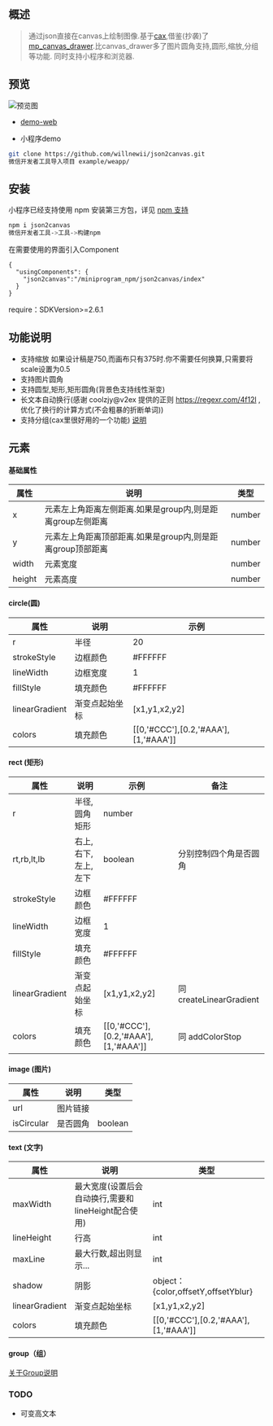 ## 概述

> 通过json直接在canvas上绘制图像.基于[cax](https://github.com/dntzhang/cax),借鉴(抄袭)了[mp_canvas_drawer](https://github.com/kuckboy1994/mp_canvas_drawer).比canvas_drawer多了图片圆角支持,圆形,缩放,分组等功能. 同时支持小程序和浏览器.

## 预览
![预览图](http://blog-res.mayday5.me/img/json2canvas_%E8%B0%83%E8%AF%95.jpg)

- [demo-web](http://blog.mayday5.me/json2canvas/example/web/index.html)

- 小程序demo
```bash
git clone https://github.com/willnewii/json2canvas.git
微信开发者工具导入项目 example/weapp/
```

## 安装
小程序已经支持使用 npm 安装第三方包，详见 [npm 支持](https://developers.weixin.qq.com/miniprogram/dev/devtools/npm.html?search-key=npm)
```bash
npm i json2canvas
微信开发者工具->工具->构建npm
```
在需要使用的界面引入Component
```
{
  "usingComponents": {
    "json2canvas":"/miniprogram_npm/json2canvas/index"
  }
}
```
require：SDKVersion>=2.6.1

## 功能说明
- 支持缩放 如果设计稿是750,而画布只有375时.你不需要任何换算,只需要将scale设置为0.5
- 支持图片圆角
- 支持圆型,矩形,矩形圆角(背景色支持线性渐变)
- 长文本自动换行(感谢 coolzjy@v2ex 提供的正则 https://regexr.com/4f12l ,优化了换行的计算方式(不会粗暴的折断单词))
- 支持分组(cax里很好用的一个功能)  [说明](https://github.com/dntzhang/cax/blob/master/README.CN.md)

## 元素

#### 基础属性
属性 | 说明 | 类型 |
---|---|---|
x|元素左上角距离左侧距离.如果是group内,则是距离group左侧距离|number|
y|元素左上角距离顶部距离.如果是group内,则是距离group顶部距离|number|
width|元素宽度|number|
height|元素高度|number|

#### circle(圆)
属性 | 说明 | 示例 
---|---|---|
r | 半径 | 20 | 
strokeStyle | 边框颜色 | #FFFFFF | 
lineWidth | 边框宽度 | 1 | 
fillStyle | 填充颜色 | #FFFFFF | 
linearGradient | 渐变点起始坐标 | [x1,y1,x2,y2] | 同createLinearGradient
colors | 填充颜色 | [[0,'#CCC'],[0.2,'#AAA'],[1,'#AAA']]| 同 addColorStop

#### rect (矩形)
属性 | 说明 | 示例 |备注
---|---|---|---
r | 半径,圆角矩形 | number | 
rt,rb,lt,lb| 右上,右下,左上,左下| boolean|分别控制四个角是否圆角
strokeStyle | 边框颜色 | #FFFFFF | 
lineWidth | 边框宽度 | 1 | 
fillStyle | 填充颜色 | #FFFFFF | 
linearGradient | 渐变点起始坐标 | [x1,y1,x2,y2] | 同createLinearGradient
colors | 填充颜色 | [[0,'#CCC'],[0.2,'#AAA'],[1,'#AAA']]| 同 addColorStop

#### image (图片)
属性 | 说明 | 类型 |
---|---|---|
url | 图片链接 |  | 
isCircular | 是否圆角 | boolean | 

#### text (文字)
属性 | 说明 | 类型 |
---|---|---|
maxWidth | 最大宽度(设置后会自动换行,需要和lineHeight配合使用) | int | 
lineHeight | 行高 | int | 
maxLine | 最大行数,超出则显示... | int | 
shadow | 阴影 | object：{color,offsetY,offsetYblur} | 
linearGradient | 渐变点起始坐标 | [x1,y1,x2,y2] | 同createLinearGradient
colors | 填充颜色 | [[0,'#CCC'],[0.2,'#AAA'],[1,'#AAA']]| 同 addColorStop

#### group（组）
[关于Group说明](https://github.com/dntzhang/cax/blob/master/README.CN.md#group)

### TODO
- 可变高文本
